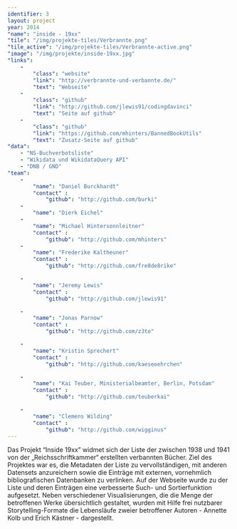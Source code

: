 ```yaml
---
identifier: 3
layout: project
year: 2014
"name": "inside - 19xx"
"tile": "/img/projekte-tiles/Verbrannte.png"
"tile_active": "/img/projekte-tiles/Verbrannte-active.png"
"image": "/img/projekte/inside-19xx.jpg"
"links":
    -
        "class": "website"
        "link": "http://verbrannte-und-verbannte.de/"
        "text": "Webseite"
    -
        "class": "github"
        "link": "http://github.com/jlewis91/codingdavinci"
        "text": "Seite auf github"
    -
        "class": "github"
        "link": "https://github.com/mhinters/BannedBookUtils"
        "text": "Zusatz-Seite auf github"
"data":
    - "NS-Buchverbotsliste"
    - "Wikidata und WikidataQuery API"
    - "DNB / GND"
"team":
    -
        "name": "Daniel Burckhardt"
        "contact" :
            "github": "http://github.com/burki"
    -
        "name": "Dierk Eichel"
    -
        "name": "Michael Hintersonnleitner"
        "contact" :
            "github": "http://github.com/mhinters"
    -
        "name": "Frederike Kaltheuner"
        "contact" :
            "github": "http://github.com/fre8de8rike"

    -
        "name": "Jeremy Lewis"
        "contact" :
            "github": "http://github.com/jlewis91"

    -
        "name": "Jonas Parnow"
        "contact" :
            "github": "http://github.com/z3to"

    -
        "name": "Kristin Sprechert"
        "contact" :
            "github": "http://github.com/kaeseoehrchen"

    -
        "name": "Kai Teuber, Ministerialbeamter, Berlin, Potsdam"
        "contact" :
            "github": "http://github.com/teuberkai"

    -
        "name": "Clemens Wilding"
        "contact" :
            "github": "http://github.com/wigginus"
---
```

Das Projekt “Inside 19xx” widmet sich der Liste der zwischen 1938 und 1941 von der „Reichsschriftkammer“ erstellten
verbannten Bücher. Ziel des Projektes war es, die Metadaten der Liste zu vervollständigen, mit anderen Datensets
anzureichern sowie die Einträge mit externen, vornehmlich bibliografischen Datenbanken zu verlinken. Auf der Webseite
wurde zu der Liste und deren Einträgen eine verbesserte Such- und Sortierfunktion aufgesetzt. Neben verschiedener
Visualisierungen, die die Menge der betroffenen Werke übersichtlich gestaltet, wurden mit Hilfe frei nutzbarer
Storytelling-Formate die Lebensläufe zweier betroffener Autoren - Annette Kolb und Erich Kästner - dargestellt.
